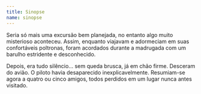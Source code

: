 ```yaml
---
title: Sinopse
name: sinopse
---
```


Seria só mais uma excursão bem planejada, no entanto algo muito misterioso aconteceu. Assim, enquanto viajavam e adormeciam em suas confortáveis poltronas, foram acordados durante a madrugada com um barulho estridente e desconhecido.

Depois, era tudo silêncio... sem queda brusca, já em chão firme. Desceram do avião. O piloto havia desaparecido inexplicavelmente. Resumiam-se agora a quatro ou cinco amigos, todos perdidos em um lugar nunca antes visitado.